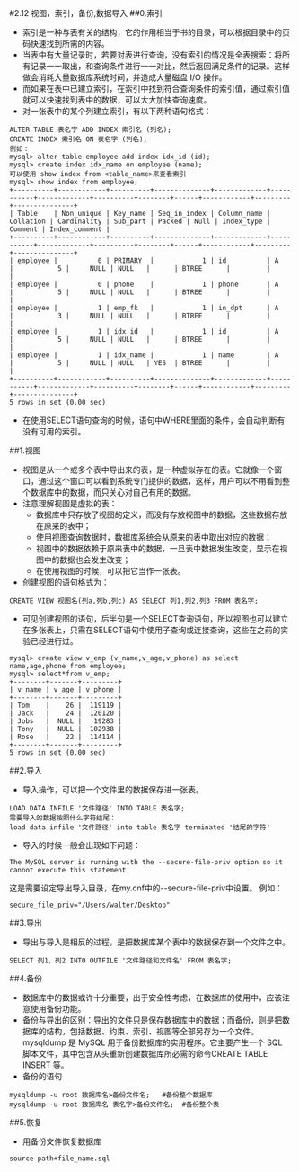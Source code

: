 #2.12 视图，索引，备份,数据导入
##0.索引
* 索引是一种与表有关的结构，它的作用相当于书的目录，可以根据目录中的页码快速找到所需的内容。
* 当表中有大量记录时，若要对表进行查询，没有索引的情况是全表搜索：将所有记录一一取出，和查询条件进行一一对比，然后返回满足条件的记录。这样做会消耗大量数据库系统时间，并造成大量磁盘 I/O 操作。
* 而如果在表中已建立索引，在索引中找到符合查询条件的索引值，通过索引值就可以快速找到表中的数据，可以大大加快查询速度。
* 对一张表中的某个列建立索引，有以下两种语句格式：
```linux
ALTER TABLE 表名字 ADD INDEX 索引名 (列名);
CREATE INDEX 索引名 ON 表名字 (列名);
例如：
mysql> alter table employee add index idx_id (id);
mysql> create index idx_name on employee (name);
可以使用 show index from <table_name>来查看索引
mysql> show index from employee;
+----------+------------+----------+--------------+-------------+-----------+-------------+----------+--------+------+------------+---------+---------------+
| Table    | Non_unique | Key_name | Seq_in_index | Column_name | Collation | Cardinality | Sub_part | Packed | Null | Index_type | Comment | Index_comment |
+----------+------------+----------+--------------+-------------+-----------+-------------+----------+--------+------+------------+---------+---------------+
| employee |          0 | PRIMARY  |            1 | id          | A         |           5 |     NULL | NULL   |      | BTREE      |         |               |
| employee |          0 | phone    |            1 | phone       | A         |           5 |     NULL | NULL   |      | BTREE      |         |               |
| employee |          1 | emp_fk   |            1 | in_dpt      | A         |           3 |     NULL | NULL   |      | BTREE      |         |               |
| employee |          1 | idx_id   |            1 | id          | A         |           5 |     NULL | NULL   |      | BTREE      |         |               |
| employee |          1 | idx_name |            1 | name        | A         |           5 |     NULL | NULL   | YES  | BTREE      |         |               |
+----------+------------+----------+--------------+-------------+-----------+-------------+----------+--------+------+------------+---------+---------------+
5 rows in set (0.00 sec)
```
* 在使用SELECT语句查询的时候，语句中WHERE里面的条件，会自动判断有没有可用的索引。

##1.视图
* 视图是从一个或多个表中导出来的表，是一种虚拟存在的表。它就像一个窗口，通过这个窗口可以看到系统专门提供的数据，这样，用户可以不用看到整个数据库中的数据，而只关心对自己有用的数据。
* 注意理解视图是虚拟的表：
    * 数据库中只存放了视图的定义，而没有存放视图中的数据，这些数据存放在原来的表中；
    * 使用视图查询数据时，数据库系统会从原来的表中取出对应的数据；
    * 视图中的数据依赖于原来表中的数据，一旦表中数据发生改变，显示在视图中的数据也会发生改变；
    * 在使用视图的时候，可以把它当作一张表。
* 创建视图的语句格式为：
```linux
CREATE VIEW 视图名(列a,列b,列c) AS SELECT 列1,列2,列3 FROM 表名字;
```
* 可见创建视图的语句，后半句是一个SELECT查询语句，所以视图也可以建立在多张表上，只需在SELECT语句中使用子查询或连接查询，这些在之前的实验已经进行过。
```linux
mysql> create view v_emp (v_name,v_age,v_phone) as select name,age,phone from employee;
mysql> select*from v_emp;
+--------+-------+---------+
| v_name | v_age | v_phone |
+--------+-------+---------+
| Tom    |    26 |  119119 |
| Jack   |    24 |  120120 |
| Jobs   |  NULL |   19283 |
| Tony   |  NULL |  102938 |
| Rose   |    22 |  114114 |
+--------+-------+---------+
5 rows in set (0.00 sec)
```

##2.导入
* 导入操作，可以把一个文件里的数据保存进一张表。
```linux
LOAD DATA INFILE '文件路径' INTO TABLE 表名字;
需要导入的数据按照什么字符结尾：
load data infile '文件路径' into table 表名字 terminated '结尾的字符'
```
* 导入的时候一般会出现如下问题：
```linux
The MySQL server is running with the --secure-file-priv option so it cannot execute this statement
```
这是需要设定导出导入目录，在my.cnf中的--secure-file-priv中设置。
例如：
```linux
secure_file_priv="/Users/walter/Desktop"
```

##3.导出
* 导出与导入是相反的过程，是把数据库某个表中的数据保存到一个文件之中。
```linux
SELECT 列1，列2 INTO OUTFILE '文件路径和文件名' FROM 表名字;
```

##4.备份
* 数据库中的数据或许十分重要，出于安全性考虑，在数据库的使用中，应该注意使用备份功能。
* 备份与导出的区别：导出的文件只是保存数据库中的数据；而备份，则是把数据库的结构，包括数据、约束、索引、视图等全部另存为一个文件。
mysqldump 是 MySQL 用于备份数据库的实用程序。它主要产生一个 SQL 脚本文件，其中包含从头重新创建数据库所必需的命令CREATE TABLE INSERT 等。
* 备份的语句
```linux
mysqldump -u root 数据库名>备份文件名;   #备份整个数据库
mysqldump -u root 数据库名 表名字>备份文件名;  #备份整个表
```

##5.恢复
* 用备份文件恢复数据库
```linux
source path+file_name.sql
```

